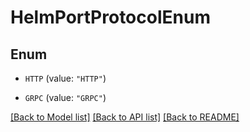 # HelmPortProtocolEnum

## Enum


* `HTTP` (value: `"HTTP"`)

* `GRPC` (value: `"GRPC"`)


[[Back to Model list]](../README.md#documentation-for-models) [[Back to API list]](../README.md#documentation-for-api-endpoints) [[Back to README]](../README.md)


